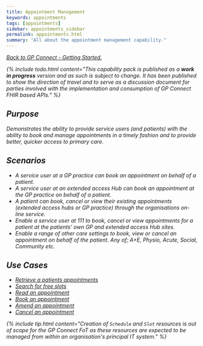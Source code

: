 ```yaml
---
title: Appointment Management
keywords: appointments
tags: [appointments]
sidebar: appointments_sidebar
permalink: appointments.html
summary: "All about the appointment management capability."
---
```


[<i class="fa fa-arrow-left" aria-hidden="true"/> Back to GP Connect - Getting Started.](index.html)

{% include todo.html content="This capability pack is published as a **work in progress** version and as such is subject to change. It has been published to show the direction of travel and to serve as a discussion document for parties involved with the implementation and consumption of GP Connect FHIR based APIs." %}

## Purpose ##

Demonstrates the ability to provide service users (and patients) with the ability to book and manage appointments in a timely fashion and to provide better, quicker access to primary care.

## Scenarios ##

- A service user at a GP practice can book an appointment on behalf of a patient.
- A service user at an extended access Hub can book an appointment at the GP practice on behalf of a patient.
- A patient can book, cancel or view their existing appointments (extended access hubs or GP practice) through the organisations on-line service.
- Enable a service user at 111 to book, cancel or view appointments for a patient at the patients’ own GP and extended access Hub sites.
- Enable a range of other care settings to book, view or cancel an appointment on behalf of the patient. Any of; A+E, Physio, Acute, Social, Community etc.

## Use Cases ##

- [Retrieve a patients appointments](appointments_use_case_retrieve_a_patients_appointments.html)
- [Search for free slots](appointments_use_case_search_for_free_slots.html)
- [Read an appointment](appointments_use_case_read_an_appointment.html)
- [Book an appointment](appointments_use_case_book_an_appointment.html)
- [Amend an appointment](appointments_use_case_amend_an_appointment.html)
- [Cancel an appointment](appointments_use_case_cancel_an_appointment.html)

{% include tip.html content="Creation of `Schedule` and `Slot` resources is out of scope for the GP Connect FoT as these resources are expected to be managed from within an organisation's principal IT system." %}

